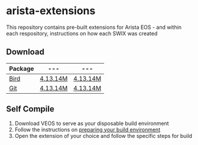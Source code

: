 # arista-extensions

This repository contains pre-built extensions for Arista EOS - and within each respository, instructions on how each SWIX was created

## Download

| Package | --- | --- |
| --- | --- | --- |
| [Bird](bird/README.md) | [4.13.14M](swix/bird-1.6.0-1_4.13.14M.swix) | [4.13.14M](swix/bird-1.6.0-1_4.13.10M.swix) |
| [Git](git/README.md) | [4.13.14M](swix/git-1.7.4.4-1_4.13.14M.swix) | [4.13.14M](swix/git-1.7.4.4-1_4.13.10M.swix) |

## Self Compile

 1. Download VEOS to serve as your disposable build environment
 1. Follow the instructions on [preparing your build environment](COMPILE_PREPARATION.md)
 1. Open the extension of your choice and follow the specific steps for build
